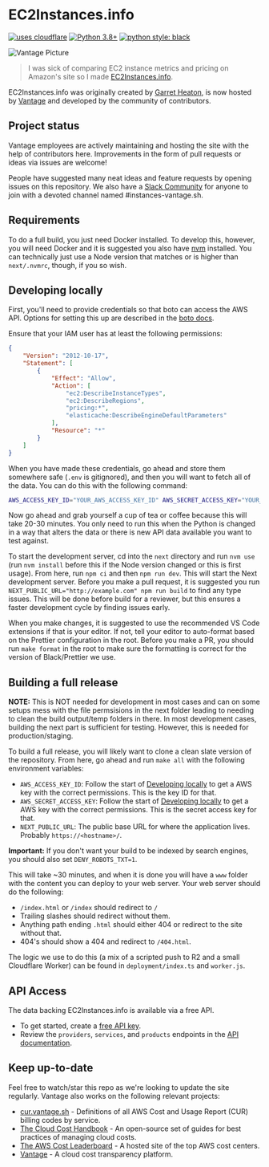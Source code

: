 # EC2Instances.info

[![uses cloudflare](https://img.shields.io/badge/uses-Cloudflare-orange)](https://cloudflare.com)
[![Python 3.8+](https://img.shields.io/badge/python-3.8+-blue.svg)](https://www.python.org/downloads/release/python-380/)
[![python style: black](https://img.shields.io/badge/python%20style-black-000000.svg?style=flat-square)](https://github.com/psf/black)

![Vantage Picture](https://uploads-ssl.webflow.com/5f9ba05ba40d6414f341df34/5f9bb1764b6670c6f7739564_moutain-scene.svg)

> I was sick of comparing EC2 instance metrics and pricing on Amazon's site so I
> made [EC2Instances.info](https://ec2instances.info).

EC2Instances.info was originally created by [Garret
Heaton](https://github.com/powdahound), is now hosted by
[Vantage](https://vantage.sh/) and developed by the community of contributors.

## Project status

Vantage employees are actively maintaining and hosting the site with the help of contributors here. Improvements in the form of pull requests or ideas via issues are welcome!

People have suggested many neat ideas and feature requests by opening issues on this repository. We also have a [Slack
Community](https://vantage.sh/slack) for anyone to join with a devoted channel named #instances-vantage.sh.

## Requirements

To do a full build, you just need Docker installed. To develop this, however, you will need Docker and it is suggested you also have [nvm](https://nvm.sh) installed. You can technically just use a Node version that matches or is higher than `next/.nvmrc`, though, if you so wish.

## Developing locally

First, you'll need to provide credentials so that boto can access the AWS API. Options for setting this up are described in the [boto docs](https://boto3.amazonaws.com/v1/documentation/api/latest/guide/configuration.html).

Ensure that your IAM user has at least the following permissions:

```json
{
    "Version": "2012-10-17",
    "Statement": [
        {
            "Effect": "Allow",
            "Action": [
                "ec2:DescribeInstanceTypes",
                "ec2:DescribeRegions",
                "pricing:*",
                "elasticache:DescribeEngineDefaultParameters"
            ],
            "Resource": "*"
        }
    ]
}
```

When you have made these credentials, go ahead and store them somewhere safe (`.env` is gitignored), and then you will want to fetch all of the data. You can do this with the following command:

```sh
AWS_ACCESS_KEY_ID="YOUR_AWS_ACCESS_KEY_ID" AWS_SECRET_ACCESS_KEY="YOUR_AWS_SECRET_ACCESS_KEY" make fetch-data
```

Now go ahead and grab yourself a cup of tea or coffee because this will take 20-30 minutes. You only need to run this when the Python is changed in a way that alters the data or there is new API data available you want to test against.

To start the development server, cd into the `next` directory and run `nvm use` (run `nvm install` before this if the Node version changed or this is first usage). From here, run `npm ci` and then `npm run dev`. This will start the Next development server. Before you make a pull request, it is suggested you run `NEXT_PUBLIC_URL="http://example.com" npm run build` to find any type issues. This will be done before build for a reviewer, but this ensures a faster development cycle by finding issues early.

When you make changes, it is suggested to use the recommended VS Code extensions if that is your editor. If not, tell your editor to auto-format based on the Prettier configuration in the root. Before you make a PR, you should run `make format` in the root to make sure the formatting is correct for the version of Black/Prettier we use.

## Building a full release

**NOTE:** This is NOT needed for development in most cases and can on some setups mess with the file permsisions in the next folder leading to needing to clean the build output/temp folders in there. In most development cases, building the next part is sufficient for testing. However, this is needed for production/staging.

To build a full release, you will likely want to clone a clean slate version of the repository. From here, go ahead and run `make all` with the following environment variables:

- `AWS_ACCESS_KEY_ID`: Follow the start of [Developing locally](#developing-locally) to get a AWS key with the correct permissions. This is the key ID for that.
- `AWS_SECRET_ACCESS_KEY`: Follow the start of [Developing locally](#developing-locally) to get a AWS key with the correct permissions. This is the secret access key for that.
- `NEXT_PUBLIC_URL`: The public base URL for where the application lives. Probably `https://<hostname>/`.

**Important:** If you don't want your build to be indexed by search engines, you should also set `DENY_ROBOTS_TXT=1`.

This will take ~30 minutes, and when it is done you will have a `www` folder with the content you can deploy to your web server. Your web server should do the following:

- `/index.html` or `/index` should redirect to `/`
- Trailing slashes should redirect without them.
- Anything path ending `.html` should either 404 or redirect to the site without that.
- 404's should show a 404 and redirect to `/404.html`.

The logic we use to do this (a mix of a scripted push to R2 and a small Cloudflare Worker) can be found in `deployment/index.ts` and `worker.js`.

## API Access

The data backing EC2Instances.info is available via a free API.

- To get started, create a [free API key](https://vantage.readme.io/reference/authentication).
- Review the `providers`, `services`, and `products` endpoints in the [API documentation](https://vantage.readme.io/reference/getproducts).

## Keep up-to-date

Feel free to watch/star this repo as we're looking to update the site regularly. Vantage also works on the following relevant projects:

- [cur.vantage.sh](https://cur.vantage.sh/) - Definitions of all AWS Cost and Usage Report (CUR) billing codes by service.
- [The Cloud Cost Handbook](https://github.com/vantage-sh/handbook) - An
  open-source set of guides for best practices of managing cloud costs.
- [The AWS Cost Leaderboard](https://leaderboard.vantage.sh/) - A hosted site of
  the top AWS cost centers.
- [Vantage](https://vantage.sh/) - A cloud cost transparency platform.
